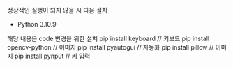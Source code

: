 
정상적인 실행이 되지 않을 시 다음 설치
- Python 3.10.9



해당 내용은 code 변경을 위한 설치
pip install keyboard        // 키보드
pip install opencv-python   // 이미지
pip install pyautogui       // 자동화
pip install pillow          // 이미지
pip install pynput          // 키 입력